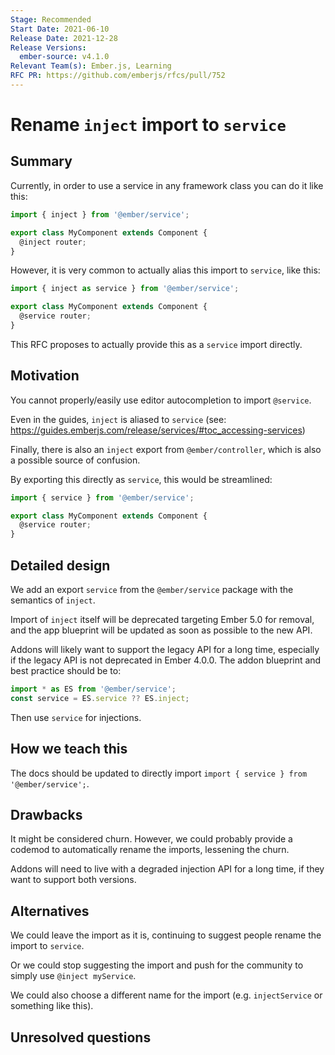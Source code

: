 ```yaml
---
Stage: Recommended
Start Date: 2021-06-10
Release Date: 2021-12-28
Release Versions:
  ember-source: v4.1.0
Relevant Team(s): Ember.js, Learning
RFC PR: https://github.com/emberjs/rfcs/pull/752
---
```


<!---
Directions for above:

Stage: Leave as is
Start Date: Fill in with today's date, YYYY-MM-DD
Release Date: Leave as is
Release Versions: Leave as is
Relevant Team(s): Fill this in with the [team(s)](README.md#relevant-teams) to which this RFC applies
RFC PR: Fill this in with the URL for the Proposal RFC PR
-->

# Rename `inject` import to `service`

## Summary

Currently, in order to use a service in any framework class you can do it like this:

```js
import { inject } from '@ember/service';

export class MyComponent extends Component {
  @inject router;
}
```

However, it is very common to actually alias this import to `service`, like this:

```js
import { inject as service } from '@ember/service';

export class MyComponent extends Component {
  @service router;
}
```

This RFC proposes to actually provide this as a `service` import directly.


## Motivation

You cannot properly/easily use editor autocompletion to import `@service`.

Even in the guides, `inject` is aliased to `service` (see: https://guides.emberjs.com/release/services/#toc_accessing-services)

Finally, there is also an `inject` export from `@ember/controller`, which is also a possible source of confusion.

By exporting this directly as `service`, this would be streamlined:

```js
import { service } from '@ember/service';

export class MyComponent extends Component {
  @service router;
}
```

## Detailed design

We add an export `service` from the `@ember/service` package with the semantics
of `inject`.

Import of `inject` itself will be deprecated targeting Ember 5.0 for removal,
and the app blueprint will be updated as soon as possible to the new API.

Addons will likely want to support the legacy API for a long time, especially
if the legacy API is not deprecated in Ember 4.0.0. The addon blueprint and
best practice should be to:

```js
import * as ES from '@ember/service';
const service = ES.service ?? ES.inject;
```

Then use `service` for injections.

## How we teach this

The docs should be updated to directly import `import { service } from '@ember/service';`.

## Drawbacks

It might be considered churn. However, we could probably provide a codemod to
automatically rename the imports, lessening the churn.

Addons will need to live with a degraded injection API for a long time, if they
want to support both versions.

## Alternatives

We could leave the import as it is, continuing to suggest people rename the import to `service`.

Or we could stop suggesting the import and push for the community to simply use `@inject myService`.

We could also choose a different name for the import (e.g. `injectService` or something like this).

## Unresolved questions
